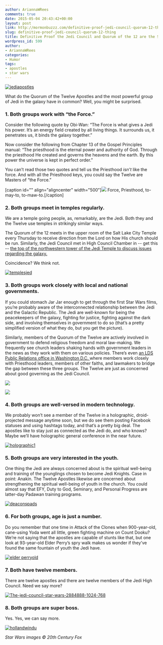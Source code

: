 ```yaml
---
author: AriannaWRees
comments: true
date: 2015-05-04 20:43:42+00:00
layout: post
link: http://mormonbuzzz.com/definitive-proof-jedi-council-quorum-12-thing/
slug: definitive-proof-jedi-council-quorum-12-thing
title: Definitive Proof the Jedi Council and Quorum of the 12 are the Same Thing
wordpress_id: 599
author:
- AriannaWRees
categories:
- Humor
tags:
- apostles
- star wars
---
```




[![jediapostles](http://mormonbuzzz.com/wp-content/uploads/2015/05/jediapostles.jpg)](http://mormonbuzzz.com/wp-content/uploads/2015/05/jediapostles.jpg)

What do the Quorum of the Twelve Apostles and the most powerful group of Jedi in the galaxy have in common? Well, you might be surprised.


### 1. Both groups work with “the Force.”




Consider the following quote by Obi-Wan: “The Force is what gives a Jedi his power. It’s an energy field created by all living things. It surrounds us, it penetrates us, it binds the galaxy together.”

Now consider the following from Chapter 13 of the Gospel Principles manual: “The priesthood is the eternal power and authority of God. Through the priesthood He created and governs the heavens and the earth. By this power the universe is kept in perfect order.”

You can’t read those two quotes and tell us the Priesthood _isn’t_ like the force. And with all the Priesthood keys, you could say the Twelve are Masters of “the Force.”

[caption id="" align="aligncenter" width="500"]![](http://www.quickmeme.com/img/55/5531f815115e59d1944808e93e1be527512967c9df90505cf5732cf2ddd131ba.jpg) Force, Priesthood, to-may-to, to-maw-to.[/caption]


### 2. Both groups meet in temples regularly.




We are a temple going people, as, remarkably, are the Jedi. Both they and the Twelve use temples in strikingly similar ways.

The Quorum of the 12 meets in the upper room of the Salt Lake City Temple every Thursday to receive direction from the Lord on how His church should be run. Similarly, the Jedi Council met in High Council Chamber in -- get this -- [the top of the northwestern tower of the Jedi Temple to discuss issues regarding the galaxy.](http://img2.wikia.nocookie.net/__cb20100413190007/starwars/images/c/ce/SWOldRepublic1CoverB.jpg)

Coincidence? We think not.

[![templesjed](http://mormonbuzzz.com/wp-content/uploads/2015/05/templesjed.jpg)](http://mormonbuzzz.com/wp-content/uploads/2015/05/templesjed.jpg)


### 3. Both groups work closely with local and national governments.




If you could stomach Jar Jar enough to get through the first Star Wars films, you’re probably aware of the interconnected relationship between the Jedi and the Galactic Republic. The Jedi are well-known for being the peacekeepers of the galaxy, fighting for justice, fighting against the dark side, and involving themselves in government to do so (that’s a pretty simplified version of what they do, but you get the picture).

Similarly, members of the Quorum of the Twelve are actively involved in government to defend religious freedom and moral law-making. We frequently see church leaders shaking hands with government leaders in the news as they work with them on various policies. There’s even [an LDS Public Relations office in Washington D.C. ](https://publicaffairs.lds.org/)where members work closely with Priesthood leaders, members of other faiths, and lawmakers to bridge the gap between these three groups. The Twelve are just as concerned about good governing as the Jedi Council.

![](http://massassi.ourhobby.com/massassi/pictures/episode_2/img/senate_chamber-main_arena06.jpg)

![](http://img.deseretnews.com/images/article/midres/1491746/1491746.jpg)


### 4. Both groups are well-versed in modern technology.




We probably won’t see a member of the Twelve in a holographic, droid-projected message anytime soon, but we do see them posting Facebook statuses and using hashtags today, and that’s a pretty big deal. The apostles like to stay just as connected as the Jedi do, and who knows? Maybe we’ll have holographic general conference in the near future.

[![holographic1](http://mormonbuzzz.com/wp-content/uploads/2015/05/holographic1.jpg)](http://mormonbuzzz.com/wp-content/uploads/2015/05/holographic1.jpg)


### 5. Both groups are very interested in the youth.




One thing the Jedi are always concerned about is the spiritual well-being and training of the younglings chosen to become Jedi Knights. Case in point: Anakin. The Twelve Apostles likewise are concerned about strengthening the spiritual well-being of youth in the church. You could almost say that EFY, Duty to God, Seminary, and Personal Progress are latter-day Padawan training programs.

[![deaconspads](http://mormonbuzzz.com/wp-content/uploads/2015/05/deaconspads.jpg)](http://mormonbuzzz.com/wp-content/uploads/2015/05/deaconspads.jpg)


### 6. For both groups, age is just a number.




Do you remember that one time in Attack of the Clones when 900-year-old, cane-using Yoda went all little, green fighting machine on Count Dooku? We’re not saying that the apostles are capable of stunts like that, but one look at 93-year-old Elder Perry’s spry walk makes us wonder if they’ve found the same fountain of youth the Jedi have.

[![elder perryold](http://mormonbuzzz.com/wp-content/uploads/2015/05/elder-perryold.jpg)](http://mormonbuzzz.com/wp-content/uploads/2015/05/elder-perryold.jpg)


### 7. Both have twelve members.




There are twelve apostles and there are twelve members of the Jedi High Council. Need we say more?

[![The-jedi-council-star-wars-2884888-1024-768](http://mormonbuzzz.com/wp-content/uploads/2015/05/The-jedi-council-star-wars-2884888-1024-768.jpg)](http://mormonbuzzz.com/wp-content/uploads/2015/05/The-jedi-council-star-wars-2884888-1024-768.jpg)


### 8. Both groups are super boss.




Yes. Yes, we can say more.

[![hollandwindu](http://mormonbuzzz.com/wp-content/uploads/2015/05/hollandwindu.jpg)](http://mormonbuzzz.com/wp-content/uploads/2015/05/hollandwindu.jpg)



_Star Wars images © 20th Century Fox_
